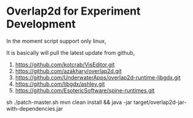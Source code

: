 # Overlap2d for Experiment  Development

In the moment script support only linux,

It is basically will pull the latest update from github,

1. https://github.com/kotcrab/VisEditor.git
2. https://github.com/azakhary/overlap2d.git
3. https://github.com/UnderwaterApps/overlap2d-runtime-libgdx.git
4. https://github.com/libgdx/ashley.git
5. https://github.com/EsotericSoftware/spine-runtimes.git

sh ./patch-master.sh
mvn clean install && java -jar target/overlap2d-jar-with-dependencies.jar
